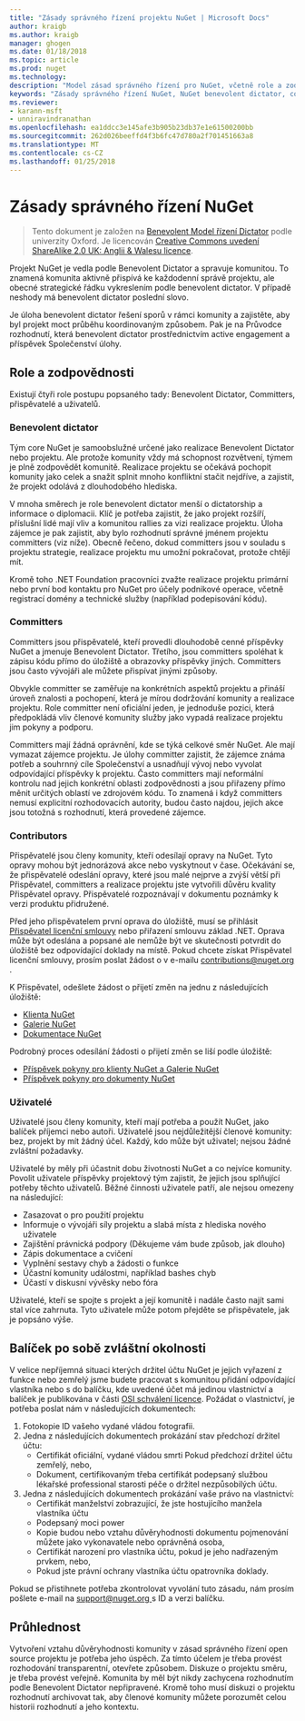 ```yaml
---
title: "Zásady správného řízení projektu NuGet | Microsoft Docs"
author: kraigb
ms.author: kraigb
manager: ghogen
ms.date: 01/18/2018
ms.topic: article
ms.prod: nuget
ms.technology: 
description: "Model zásad správného řízení pro NuGet, včetně role a zodpovědnosti committers, přispěvatelé a uživatelů."
keywords: "Zásady správného řízení NuGet, NuGet benevolent dictator, committer odpovědnosti, Přispěvatel odpovědnosti, odpovědnosti uživatele"
ms.reviewer:
- karann-msft
- unniravindranathan
ms.openlocfilehash: ea1ddcc3e145afe3b905b23db37e1e61500200bb
ms.sourcegitcommit: 262d026beeffd4f3b6fc47d780a2f701451663a8
ms.translationtype: MT
ms.contentlocale: cs-CZ
ms.lasthandoff: 01/25/2018
---
```

# <a name="nuget-governance"></a>Zásady správného řízení NuGet

> Tento dokument je založen na [Benevolent Model řízení Dictator](http://www.oss-watch.ac.uk/resources/benevolentdictatorgovernancemodel) podle univerzity Oxford. Je licencován [Creative Commons uvedení ShareAlike 2.0 UK: Anglii & Walesu licence](http://creativecommons.org/licenses/by-sa/2.0/uk/).

Projekt NuGet je vedla podle Benevolent Dictator a spravuje komunitou. To znamená komunita aktivně přispívá ke každodenní správě projektu, ale obecné strategické řádku vykreslením podle benevolent dictator. V případě neshody má benevolent dictator poslední slovo.

Je úloha benevolent dictator řešení sporů v rámci komunity a zajistěte, aby byl projekt moct průběhu koordinovaným způsobem. Pak je na Průvodce rozhodnutí, která benevolent dictator prostřednictvím active engagement a příspěvek Společenství úlohy.

## <a name="roles-and-responsibilities"></a>Role a zodpovědnosti

Existují čtyři role postupu popsaného tady: Benevolent Dictator, Committers, přispěvatelé a uživatelů.

### <a name="benevolent-dictator"></a>Benevolent dictator

Tým core NuGet je samoobslužné určené jako realizace Benevolent Dictator nebo projektu. Ale protože komunity vždy má schopnost rozvětvení, týmem je plně zodpovědět komunitě. Realizace projektu se očekává pochopit komunity jako celek a snažit splnit mnoho konfliktní stačit nejdříve, a zajistit, že projekt odolává z dlouhodobého hlediska.

V mnoha směrech je role benevolent dictator menší o dictatorship a informace o diplomacii. Klíč je potřeba zajistit, že jako projekt rozšíří, příslušní lidé mají vliv a komunitou rallies za vizi realizace projektu. Úloha zájemce je pak zajistit, aby bylo rozhodnutí správné jménem projektu committers (viz níže). Obecně řečeno, dokud committers jsou v souladu s projektu strategie, realizace projektu mu umožní pokračovat, protože chtějí mít.

Kromě toho .NET Foundation pracovníci zvažte realizace projektu primární nebo první bod kontaktu pro NuGet pro účely podnikové operace, včetně registrací domény a technické služby (například podepisování kódu).

### <a name="committers"></a>Committers

Committers jsou přispěvatelé, kteří provedli dlouhodobě cenné příspěvky NuGet a jmenuje Benevolent Dictator. Třetího, jsou committers spoléhat k zápisu kódu přímo do úložiště a obrazovky příspěvky jiných. Committers jsou často vývojáři ale můžete přispívat jinými způsoby.

Obvykle committer se zaměřuje na konkrétních aspektů projektu a přináší úroveň znalosti a pochopení, která je mírou dodržování komunity a realizace projektu. Role committer není oficiální jeden, je jednoduše pozici, která předpokládá vliv členové komunity služby jako vypadá realizace projektu jim pokyny a podporu.

Committers mají žádná oprávnění, kde se týká celkové směr NuGet. Ale mají vymazat zájemce projektu. Je úlohy committer zajistit, že zájemce známa potřeb a souhrnný cíle Společenství a usnadňují vývoj nebo vyvolat odpovídající příspěvky k projektu. Často committers mají neformální kontrolu nad jejich konkrétní oblasti zodpovědnosti a jsou přiřazeny přímo měnit určitých oblastí ve zdrojovém kódu. To znamená i když committers nemusí explicitní rozhodovacích autority, budou často najdou, jejich akce jsou totožná s rozhodnutí, která provedené zájemce.

### <a name="contributors"></a>Contributors

Přispěvatelé jsou členy komunity, kteří odesílají opravy na NuGet. Tyto opravy mohou být jednorázová akce nebo vyskytnout v čase. Očekávání se, že přispěvatelé odeslání opravy, které jsou malé nejprve a zvýší větší při Přispěvatel, committers a realizace projektu jste vytvořili důvěru kvality Přispěvatel opravy. Přispěvatelé rozpoznávají v dokumentu poznámky k verzi produktu přidružené.

Před jeho přispěvatelem první oprava do úložiště, musí se přihlásit [Přispěvatel licenční smlouvy](http://en.wikipedia.org/wiki/Contributor_License_Agreement) nebo přiřazení smlouvu základ .NET. Oprava může být odeslána a popsané ale nemůže být ve skutečnosti potvrdit do úložiště bez odpovídající doklady na místě. Pokud chcete získat Přispěvatel licenční smlouvy, prosím poslat žádost o v e-mailu [ contributions@nuget.org ](mailto:contributions@nuget.org).

K Přispěvatel, odešlete žádost o přijetí změn na jednu z následujících úložiště:

- [Klienta NuGet](https://github.com/NuGet/NuGet.Client)
- [Galerie NuGet](https://github.com/nuget/nugetgallery)
- [Dokumentace NuGet](https://github.com/nuget/nugetdocs)

Podrobný proces odesílání žádosti o přijetí změn se liší podle úložiště:

- [Příspěvek pokyny pro klienty NuGet a Galerie NuGet](https://github.com/NuGet/Home/wiki/Contributing-to-NuGet)
- [Příspěvek pokyny pro dokumenty NuGet](https://github.com/NuGet/NuGetDocs/wiki/Contributing-to-NuGet-Documentation)

### <a name="users"></a>Uživatelé

Uživatelé jsou členy komunity, kteří mají potřeba a použít NuGet, jako balíček příjemci nebo autoři. Uživatelé jsou nejdůležitější členové komunity: bez, projekt by mít žádný účel. Každý, kdo může být uživatel; nejsou žádné zvláštní požadavky.

Uživatelé by měly při účastnit dobu životnosti NuGet a co nejvíce komunity. Povolit uživatele příspěvky projektový tým zajistit, že jejich jsou splňující potřeby těchto uživatelů. Běžné činnosti uživatele patří, ale nejsou omezeny na následující:

- Zasazovat o pro použití projektu
- Informuje o vývojáři síly projektu a slabá místa z hlediska nového uživatele
- Zajištění právnická podpory (Děkujeme vám bude způsob, jak dlouho)
- Zápis dokumentace a cvičení
- Vyplnění sestavy chyb a žádosti o funkce
- Účastní komunity událostmi, například bashes chyb
- Účastí v diskusní vývěsky nebo fóra

Uživatelé, kteří se spojte s projekt a její komunitě i nadále často najít sami stal více zahrnuta. Tyto uživatele může potom přejděte se přispěvatele, jak je popsáno výše.

## <a name="package-succession-under-special-circumstances"></a>Balíček po sobě zvláštní okolnosti

V velice nepříjemná situaci kterých držitel účtu NuGet je jejich vyřazení z funkce nebo zemřelý jsme budete pracovat s komunitou přidání odpovídající vlastníka nebo s do balíčku, kde uvedené účet má jedinou vlastnictví a balíček je publikována v části [OSI schválení licence](https://opensource.org/licenses/alphabetical). Požádat o vlastnictví, je potřeba poslat nám v následujících dokumentech:

1. Fotokopie ID vašeho vydané vládou fotografii.
1. Jedna z následujících dokumentech prokázání stav předchozí držitel účtu: 
    - Certifikát oficiální, vydané vládou smrti Pokud předchozí držitel účtu zemřelý, nebo,
    - Dokument, certifikovaným třeba certifikát podepsaný službou lékařské professional starosti péče o držitel nezpůsobilých účtu.
1. Jedna z následujících dokumentech prokázání vaše právo na vlastnictví: 
    - Certifikát manželství zobrazující, že jste hostujícího manžela vlastníka účtu
    - Podepsaný moci power
    - Kopie budou nebo vztahu důvěryhodnosti dokumentu pojmenování můžete jako vykonavatele nebo oprávněná osoba,
    - Certifikát narození pro vlastníka účtu, pokud je jeho nadřazeným prvkem, nebo,
    - Pokud jste právní ochrany vlastníka účtu opatrovníka doklady.

Pokud se přistihnete potřeba zkontrolovat vyvolání tuto zásadu, nám prosím pošlete e-mail na [ support@nuget.org ](mailto:support@nuget.org) s ID a verzi balíčku.

## <a name="transparency"></a>Průhlednost

Vytvoření vztahu důvěryhodnosti komunity v zásad správného řízení open source projektu je potřeba jeho úspěch. Za tímto účelem je třeba provést rozhodování transparentní, otevřete způsobem. Diskuze o projektu směru, je třeba provést veřejně. Komunita by měl být nikdy zachycena rozhodnutím podle Benevolent Dictator nepřipravené. Kromě toho musí diskuzi o projektu rozhodnutí archivovat tak, aby členové komunity můžete porozumět celou historii rozhodnutí a jeho kontextu.
